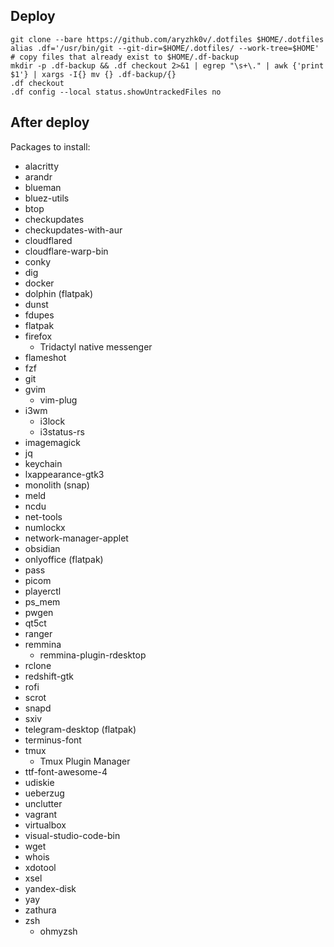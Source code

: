 ## Deploy

```
git clone --bare https://github.com/aryzhk0v/.dotfiles $HOME/.dotfiles
alias .df='/usr/bin/git --git-dir=$HOME/.dotfiles/ --work-tree=$HOME'
# copy files that already exist to $HOME/.df-backup
mkdir -p .df-backup && .df checkout 2>&1 | egrep "\s+\." | awk {'print $1'} | xargs -I{} mv {} .df-backup/{}
.df checkout
.df config --local status.showUntrackedFiles no
```
## After deploy

Packages to install:

- alacritty
- arandr
- blueman
- bluez-utils
- btop
- checkupdates
- checkupdates-with-aur
- cloudflared
- cloudflare-warp-bin
- conky
- dig
- docker
- dolphin (flatpak)
- dunst
- fdupes
- flatpak
- firefox
    - Tridactyl native messenger
- flameshot
- fzf
- git
- gvim
    - vim-plug
- i3wm
    - i3lock
    - i3status-rs
- imagemagick
- jq
- keychain
- lxappearance-gtk3
- monolith (snap)
- meld
- ncdu
- net-tools
- numlockx
- network-manager-applet
- obsidian
- onlyoffice (flatpak)
- pass
- picom
- playerctl
- ps_mem
- pwgen
- qt5ct
- ranger
- remmina
    - remmina-plugin-rdesktop
- rclone
- redshift-gtk
- rofi
- scrot
- snapd
- sxiv
- telegram-desktop (flatpak)
- terminus-font
- tmux
    - Tmux Plugin Manager
- ttf-font-awesome-4
- udiskie
- ueberzug
- unclutter
- vagrant
- virtualbox
- visual-studio-code-bin
- wget
- whois
- xdotool
- xsel
- yandex-disk
- yay
- zathura
- zsh
    - ohmyzsh
